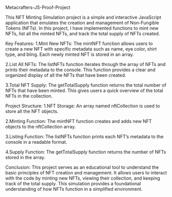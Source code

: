 Metacrafters-JS-Proof-Project

This NFT Minting Simulation project is a simple and interactive JavaScript application that emulates the creation and management of Non-Fungible Tokens (NFTs). In this project, I have implemented functions to mint new NFTs, list all the minted NFTs, and track the total supply of NFTs created.

Key Features:
1.Mint New NFTs: The mintNFT function allows users to create a new NFT with specific metadata such as name, eye color, shirt type, and bling. Each newly minted NFT is stored in an array.

2.List All NFTs: The listNFTs function iterates through the array of NFTs and prints their metadata to the console. This function provides a clear and organized display of all the NFTs that have been created.

3.Total NFT Supply: The getTotalSupply function returns the total number of NFTs that have been minted. This gives users a quick overview of the total NFTs in the collection.

Project Structure:
1.NFT Storage: An array named nftCollection is used to store all the NFT objects.

2.Minting Function: The mintNFT function creates and adds new NFT objects to the nftCollection array.

3.Listing Function: The listNFTs function prints each NFT’s metadata to the console in a readable format.

4.Supply Function: The getTotalSupply function returns the number of NFTs stored in the array.

Conclusion:
This project serves as an educational tool to understand the basic principles of NFT creation and management. It allows users to interact with the code by minting new NFTs, viewing their collection, and keeping track of the total supply. This simulation provides a foundational understanding of how NFTs function in a simplified environment.

